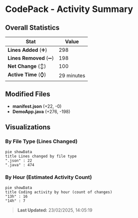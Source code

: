 # CodePack - Activity Summary 

## Overall Statistics

| Stat                   | Value                                                             |
| ---------------------- | ----------------------------------------------------------------- |
| **Lines Added** (➕)   | 298                                          |
| **Lines Removed** (➖) | 198                                        |
| **Net Change** (↕)    | 100                |
| **Active Time** (⌚)   | 29 minutes |


## Modified Files
- **manifest.json** (+22, -0)
- **DemoApp.java** (+276, -198)

## Visualizations

### By File Type (Lines Changed)

```mermaid
pie showData
title Lines changed by file type
".json" : 22
".java" : 474
```

### By Hour (Estimated Activity Count)

```mermaid
pie showData
title Coding activity by hour (count of changes)
"13h" : 16
"14h" : 7
```


> **Last Updated:** 23/02/2025, 14:05:19